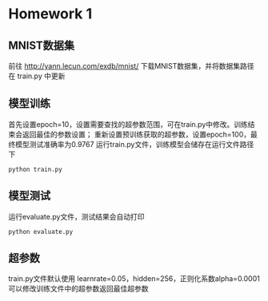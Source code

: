 # Homework 1
## MNIST数据集
前往 http://yann.lecun.com/exdb/mnist/ 下载MNIST数据集，并将数据集路径在 train.py 中更新
## 模型训练
首先设置epoch=10，设置需要查找的超参数范围，可在train.py中修改。训练结束会返回最佳的参数设置；
重新设置预训练获取的超参数，设置epoch=100，最终模型测试准确率为0.9767
运行train.py文件，训练模型会储存在运行文件路径下
```
python train.py
```
## 模型测试
运行evaluate.py文件，测试结果会自动打印
```
python evaluate.py
```
## 超参数
train.py文件默认使用 learnrate=0.05，hidden=256，正则化系数alpha=0.0001
可以修改训练文件中的超参数返回最佳超参数
